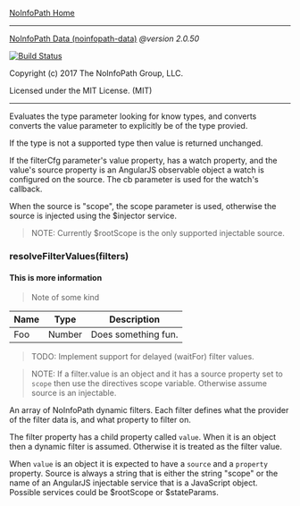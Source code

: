 [NoInfoPath Home](http://gitlab.imginconline.com/noinfopath/noinfopath/wikis/home)

___

[NoInfoPath Data (noinfopath-data)](home) *@version 2.0.50*

[![Build Status](http://gitlab.imginconline.com:8081/buildStatus/icon?job=noinfopath-data&build=6)](http://gitlab.imginconline.com/job/noinfopath-data/6/)

Copyright (c) 2017 The NoInfoPath Group, LLC.

Licensed under the MIT License. (MIT)

___



Evaluates the type parameter looking for know types, and converts
converts the value parameter to explicitly be of the type provied.

If the type is not a supported type then value is returned unchanged.


If the filterCfg parameter's value property, has a watch property, and
the value's source property is an AngularJS  observable object
a watch is configured on the source. The cb parameter is used
for the watch's callback.

When the source is "scope", the scope parameter is used, otherwise
the source is injected using the $injector service.

> NOTE: Currently $rootScope is the only supported injectable source.

  ### resolveFilterValues(filters)
  #### This is more information

> Note of some kind

|Name|Type|Description|
|----|----|-----------|
|Foo|Number|Does something fun.|

  > TODO: Implement support for delayed (waitFor) filter values.

  > NOTE: If a filter.value is an object and it has a source
  > property set to `scope` then use the directives scope variable.
  > Otherwise assume source is an injectable.


An array of NoInfoPath dynamic filters. Each filter defines what
the provider of the filter data is, and what property to filter on.

The filter property has a child property called `value`. When it
is an object then a dynamic filter is assumed. Otherwise it is treated
as the filter value.

When `value` is an object it is expected to have a `source` and a
`property` property. Source is always a string that is either the
string "scope" or the name of an AngularJS injectable service that
is a JavaScript object. Possible services could be $rootScope or $stateParams.

